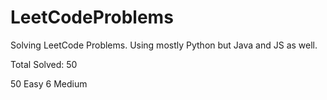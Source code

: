 # LeetCodeProblems
Solving LeetCode Problems. Using mostly Python but Java and JS as well. 

Total Solved: 50

50 Easy
6 Medium 



